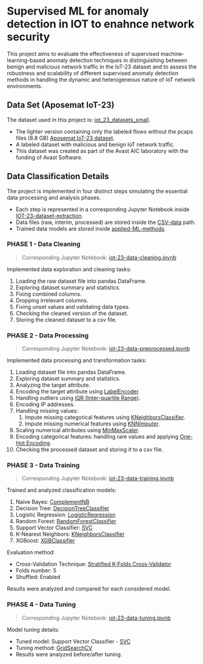 # Supervised ML for anomaly detection in IOT to enahnce network security
This project aims to evaluate the effectiveness of supervised machine-learning-based anomaly detection techniques in distinguishing between benign and malicious network traffic in the IoT-23 dataset and to assess the robustness and scalability of different supervised anomaly detection methods in handling the dynamic and heterogeneous nature of IoT network environments.


## Data Set (Aposemat IoT-23)
The dataset used in this project is: [iot_23_datasets_small](https://mcfp.felk.cvut.cz/publicDatasets/IoT-23-Dataset/iot_23_datasets_small.tar.gz).<br/>
- The lighter version containing only the labeled flows without the pcaps files (8.8 GB) [Aposemat IoT-23 dataset](https://www.stratosphereips.org/datasets-iot23).
- A labeled dataset with malicious and benign IoT network traffic.
- This dataset was created as part of the Avast AIC laboratory with the funding of Avast Software. 

## Data Classification Details
The project is implemented in four distinct steps simulating the essential data processing and analysis phases. <br/>
- Each step is represented in a corresponding Jupyter Notebook inside [IOT-23-dataset-extraction](IOT-23-dataset-extraction).
- Data files (raw, interim, processed) are stored inside the [CSV-data](CSV-data) path.
- Trained data models are stored inside [applied-ML-methods](applied-ML-methods).

### PHASE 1 - Data Cleaning
> Corresponding Jupyter Notebook:  [iot-23-data-cleaning.ipynb](https://github.com/AmazingCoder107856/supervised-ML-anomaly-detection-using-IoT-23-dataset-/blob/main/IOT-23-dataset-extraction/iot-23-data-cleaning.ipynb)

Implemented data exploration and cleaning tasks:
1. Loading the raw dataset file into pandas DataFrame.
2. Exploring dataset summary and statistics.
3. Fixing combined columns.
4. Dropping irrelevant columns.
5. Fixing unset values and validating data types.
6. Checking the cleaned version of the dataset.
7. Storing the cleaned dataset to a csv file.

### PHASE 2 - Data Processing
> Corresponding Jupyter Notebook:  [iot-23-data-preprocessed.ipynb](https://github.com/AmazingCoder107856/supervised-ML-anomaly-detection-using-IoT-23-dataset-/blob/main/IOT-23-dataset-extraction/iot-23-data-preprocessed.ipynb)

Implemented data processing and transformation tasks:
1. Loading dataset file into pandas DataFrame.
2. Exploring dataset summary and statistics.
3. Analyzing the target attribute.
4. Encoding the target attribute using [LabelEncoder](https://scikit-learn.org/stable/modules/generated/sklearn.preprocessing.LabelEncoder.html).
5. Handling outliers using [IQR (Inter-quartile Range)](https://en.wikipedia.org/wiki/Interquartile_range).
6. Encoding IP addresses.
7. Handling missing values:
    1. Impute missing categorical features using [KNeighborsClassifier](https://scikit-learn.org/stable/modules/generated/sklearn.neighbors.KNeighborsClassifier.html).
    2. Impute missing numerical features using [KNNImputer](https://scikit-learn.org/stable/modules/generated/sklearn.impute.KNNImputer.html).
8. Scaling numerical attributes using [MinMaxScaler](https://scikit-learn.org/stable/modules/generated/sklearn.preprocessing.MinMaxScaler.html).
9. Encoding categorical features: handling rare values and applying [One-Hot Encoding](https://scikit-learn.org/stable/modules/generated/sklearn.preprocessing.OneHotEncoder.html).
10. Checking the processed dataset and storing it to a csv file.

### PHASE 3 - Data Training
> Corresponding Jupyter Notebook:  [iot-23-data-training.ipynb](https://github.com/AmazingCoder107856/supervised-ML-anomaly-detection-using-IoT-23-dataset-/blob/main/IOT-23-dataset-extraction/iot-23-data-training.ipynb)

Trained and analyzed classification models:
1. Naive Bayes: [ComplementNB](https://scikit-learn.org/stable/modules/generated/sklearn.naive_bayes.ComplementNB.html)
2. Decision Tree: [DecisionTreeClassifier](https://scikit-learn.org/stable/modules/generated/sklearn.tree.DecisionTreeClassifier.html)
3. Logistic Regression: [LogisticRegression](https://scikit-learn.org/stable/modules/generated/sklearn.linear_model.LogisticRegression.html)    
4. Random Forest: [RandomForestClassifier](https://scikit-learn.org/stable/modules/generated/sklearn.ensemble.RandomForestClassifier.html)
5. Support Vector Classifier: [SVC](https://scikit-learn.org/stable/modules/generated/sklearn.svm.SVC.html#sklearn.svm.SVC)
6. K-Nearest Neighbors: [KNeighborsClassifier](https://scikit-learn.org/stable/modules/generated/sklearn.neighbors.KNeighborsClassifier.html)
7. XGBoost: [XGBClassifier](https://xgboost.readthedocs.io/en/stable/index.html#)

Evaluation method: 
- Cross-Validation Technique: [Stratified K-Folds Cross-Validator](https://scikit-learn.org/stable/modules/generated/sklearn.model_selection.StratifiedKFold.html)
- Folds number: 5
- Shuffled: Enabled

Results were analyzed and compared for each considered model.<br/>

### PHASE 4 - Data Tuning
> Corresponding Jupyter Notebook:  [iot-23-data-tuning.ipynb](https://github.com/AmazingCoder107856/supervised-ML-anomaly-detection-using-IoT-23-dataset-/blob/main/IOT-23-dataset-extraction/iot-23-data-tuning.ipynb)

Model tuning details:
- Tuned model: Support Vector Classifier - [SVC](https://scikit-learn.org/stable/modules/generated/sklearn.svm.SVC.html#sklearn.svm.SVC)
- Tuning method: [GridSearchCV](https://scikit-learn.org/stable/modules/generated/sklearn.model_selection.GridSearchCV.html)
- Results were analyzed before/after tuning.
